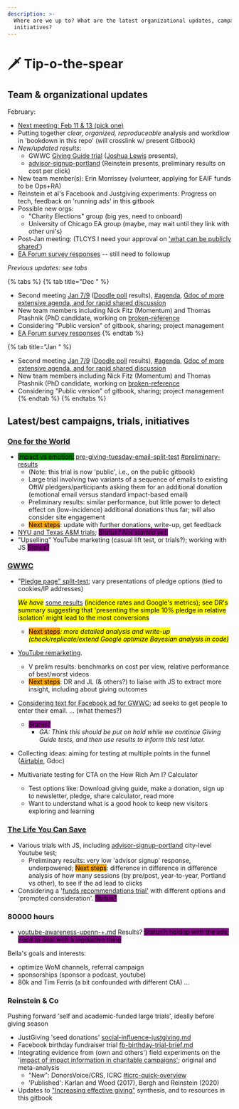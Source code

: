 ```yaml
---
description: >-
  Where are we up to? What are the latest organizational updates, campaigns, and
  initiatives?
---
```


# 🗡 Tip-o-the-spear

## Team & organizational updates

February:

* [Next meeting: Feb 11 & 13 (pick one)](tip-o-the-spear.md#next-planned-meeting)
* Putting together _clear, organized, reproduceable_ analysis and workdlow in 'bookdown in this repo' (will crosslink w/ present Gitbook)
* _New/updated results_:
  * GWWC [Giving Guide trial](contexts-and-environments-for-testing/gwwc/giving-guides-+/) ([Joshua Lewis](https://app.gitbook.com/u/S0eUK2viBvheJQEdiOEkuksOpOu2 "mention") presents),
  * [advisor-signup-portland](contexts-and-environments-for-testing/tlycs/advisor-signup-portland/ "mention") (Reinstein presents, preliminary results on cost per click)
* New team member(s): Erin Morrissey (volunteer, applying for EAIF funds to be Ops+RA)
* Reinstein et al's Facebook and Justgiving experiments: Progress on tech, feedback on 'running ads' in this gitbook
* Possible new orgs:
  * "Charity Elections" group (big yes, need to onboard)
  * University of Chicago EA group (maybe, may wait until they link with other uni's)
* Post-Jan meeting: (TLCYS I need your approval on ['what can be publicly shared'](https://docs.google.com/document/d/1WCvQq7HEHDzJ\_DcvejzM9Y67hFr9UHYaBXVY260Dlj4/edit#heading=h.cg90o34wlpye))
* [EA Forum survey responses](https://airtable.com/shrzLOHLVfB2hW7TV) -- still need to followup

_Previous updates: see tabs_

{% tabs %}
{% tab title="Dec " %}
* Second meeting [Jan 7/9](tip-o-the-spear.md#planned-meeting-s-for-early-january) ([Doodle poll](https://doodle.com/poll/zbkiiikfia99bbtc) results), [#agenda](tip-o-the-spear.md#agenda "mention"), [Gdoc of more extensive agenda, and for rapid shared discussion](https://docs.google.com/document/d/1WCvQq7HEHDzJ\_DcvejzM9Y67hFr9UHYaBXVY260Dlj4/edit#)
* New team members including Nick Fitz (Momentum) and Thomas Ptashnik (PhD candidate, working on [broken-reference](broken-reference/ "mention")
* Considering "Public version" of gitbook, sharing; project management
* [EA Forum survey responses](https://airtable.com/shrzLOHLVfB2hW7TV)
{% endtab %}

{% tab title="Jan " %}
* Second meeting [Jan 7/9](tip-o-the-spear.md#planned-meeting-s-for-early-january) ([Doodle poll](https://doodle.com/poll/zbkiiikfia99bbtc) results), [#agenda](tip-o-the-spear.md#agenda "mention"), [Gdoc of more extensive agenda, and for rapid shared discussion](https://docs.google.com/document/d/1WCvQq7HEHDzJ\_DcvejzM9Y67hFr9UHYaBXVY260Dlj4/edit#)
* New team members including Nick Fitz (Momentum) and Thomas Ptashnik (PhD candidate, working on [broken-reference](broken-reference/ "mention")
* Considering "Public version" of gitbook, sharing; project management
{% endtab %}
{% endtabs %}

## Latest/best campaigns, trials, initiatives

### [One for the World](tip-o-the-spear.md#oftw)

* <mark style="background-color:green;">Impact vs emotion:</mark> [pre-giving-tuesday-email-split-test](contexts-and-environments-for-testing/one-for-the-world/pre-giving-tuesday-email-split-test/ "mention") [#preliminary-results](contexts-and-environments-for-testing/one-for-the-world/pre-giving-tuesday-email-split-test/#preliminary-results "mention")
  * (Note: this trial is now 'public', i.e., on the public gitbook)
  * Large trial involving two variants of a sequence of emails to existing OftW pledgers/participants asking them for an additional donation (emotional email versus standard impact-based email)
  * Preliminary results: similar performance, but little power to detect effect on (low-incidence) additional donations thus far; will also consider site engagement
  * <mark style="background-color:orange;">Next steps</mark>: update with further donations, write-up, get feedback
* [NYU and Texas A\&M trials](contexts-and-environments-for-testing/one-for-the-world/#ongoing-completed-experiments); _<mark style="background-color:purple;">Status? Not started yet.</mark>_
* "Upselling" YouTube marketing (casual lift test, or trials?); working with JS _<mark style="background-color:purple;">Status?</mark>_

### [GWWC](tip-o-the-spear.md#gwwc)

*   "[Pledge page" split-test](broken-reference); vary presentations of pledge options (tied to cookies/IP addresses)

    _<mark style="background-color:yellow;">We have</mark>_ [some results](broken-reference) <mark style="background-color:yellow;">(incidence rates and Google's metrics); see DR's summary suggesting that 'presenting the simple 10% pledge in relative isolation' might lead to the most conversions</mark>

    * <mark style="background-color:orange;">Next steps</mark>_<mark style="background-color:yellow;">: more detailed analysis and write-up (check/replicate/extend Google optimize Bayesian analysis in code)</mark>_
* [YouTube remarketing](contexts-and-environments-for-testing/gwwc/youtube-remarketing.md).
  * V prelim results: benchmarks on cost per view, relative performance of best/worst videos
  * <mark style="background-color:orange;">Next steps</mark>: DR and JL (& others?) to liaise with JS to extract more insight, including about giving outcomes
* [Considering text for Facebook ad for GWWC](contexts-and-environments-for-testing/gwwc/facebook-ads-gwwc.md); ad seeks to get people to enter their email. ... (what themes?)
  * _<mark style="background-color:purple;">Status?</mark>_
    * _GA: Think this should be put on hold while we continue Giving Guide tests, and then use results to inform this test later._
* Collecting ideas: aiming for testing at multiple points in the funnel ([Airtable](https://airtable.com/shrUGJuhyxrKGMEUm), Gdoc)
* Multivariate testing for CTA on the How Rich Am I? Calculator
  * Test options like: Download giving guide, make a donation, sign up to newsletter, pledge, share calculator, read more
  * Want to understand what is a good hook to keep new visitors exploring and learning

### [The Life You Can Save](contexts-and-environments-for-testing/tlycs/)

* Various trials with JS, including [advisor-signup-portland](contexts-and-environments-for-testing/tlycs/advisor-signup-portland/ "mention") city-level Youtube test;
  * Preliminary results: very low 'advisor signup' response, underpowered; <mark style="background-color:orange;">Next steps</mark>: difference in difference in difference analysis of how many sessions (by pre/post, year-to-year, Portland vs other), to see if the ad lead to clicks
* Considering a '[funds recommendations trial'](contexts-and-environments-for-testing/tlycs/funds-recommendations-trial.md) with different options and 'prompted consideration'. <mark style="background-color:purple;">Status?</mark>

### 80000 hours

* [youtube-awareness-upenn-+.md](contexts-and-environments-for-testing/80000-hours/youtube-awareness-upenn-+.md "mention") Results? <mark style="background-color:purple;">Status?: holdup with the ads, need to deal with a legislative thing</mark>

Bella's goals and interests:

* optimize WoM channels, referral campaign
* sponsorships (sponsor a podcast, youtube)
* 80k and Tim Ferris (a bit confounded with different CtA) ...

### Reinstein & Co

Pushing forward 'self and academic-funded large trials', ideally before giving season

* JustGiving 'seed donations' [social-influence-justgiving.md](contexts-and-environments-for-testing/charities-fundraisers-and-impact-information/social-influence-justgiving.md "mention")
* Facebook birthday fundraiser trial [fb-birthday-trial-brief.md](contexts-and-environments-for-testing/charities-fundraisers-and-impact-information/fb-birthday-trial-brief.md "mention")
* Integrating evidence from (own and others') field experiments on the '[impact of impact information in charitable campaigns'](https://daaronr.github.io/dualprocess/index.html); original and meta-analysis
  * "New": DonorsVoice/CRS, ICRC [#icrc-quick-overview](contexts-and-environments-for-testing/charities-fundraisers-and-impact-information/icrc-quick-overview-+.md#icrc-quick-overview "mention")
  * 'Published': Karlan and Wood (2017), Bergh and Reinstein (2020)
* Updates to ["Increasing effective giving"](https://daaronr.github.io/ea\_giving\_barriers/index.html) synthesis, and to resources in this gitbook

